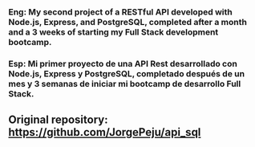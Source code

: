 ### Eng: My second project of a RESTful API developed with Node.js, Express, and PostgreSQL, completed after a month and a 3 weeks of starting my Full Stack development bootcamp.

### Esp: Mi primer proyecto de una API Rest desarrollado con Node.js, Express y PostgreSQL, completado después de un mes y 3 semanas de iniciar mi bootcamp de desarrollo Full Stack.

## Original repository: https://github.com/JorgePeju/api_sql